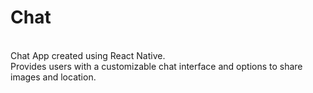# Chat
<br>
Chat App created using React Native.<br>
Provides users with a customizable chat interface and options to share images and location.
<br>


